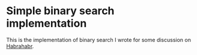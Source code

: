 # Simple binary search implementation
This is the implementation of binary search I wrote for some discussion
on [Habrahabr](http://habrahabr.ru/post/146228/#comment_4920775).
